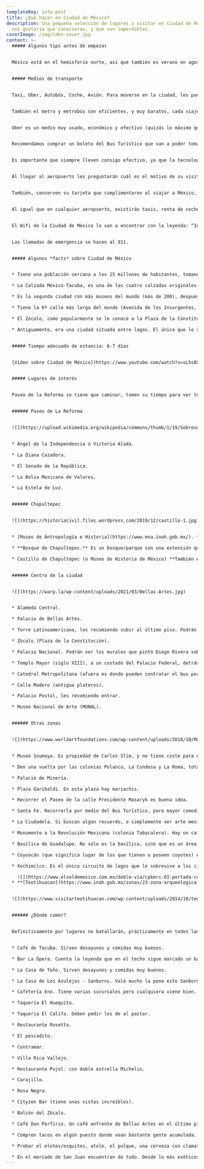 ```yaml
---
templateKey: info-post
title: ¿Qué hacer en Ciudad de México?
description: Una pequeña selección de lugares a visitar en Ciudad de México que
  nos gustaría que conocieran, y que son imperdibles.
coverImage: /img/cdmx-cover.jpg
content: >-
  ##### Algunos tips antes de empezar


  México está en el hemisferio norte, así que también es verano en agosto. Verano suele ser la época en la que más llueve (así que deberán llevar paraguas sí o sí). En Ciudad de México las temperaturas máximas serán de 23ºc y mínimas de 12ºc. Sin embargo, las playas y el norte del país será muy cálido, tal como en España.


  ##### Medios de transporte


  Taxi, Uber, Autobús, Coche, Avión. Para moverse en la ciudad, les puedo recomendar 100% que caminen lo más posible, tanto en la zona centro, como en Paseo de la Reforma, Centro Histórico, Chapultepec e Insurgentes. 


  También el metro y metrobús son eficientes, y muy baratos, cada viaje cuesta 0,40 centavos de euro. Existen ciclovías, por si gustan hacer turismo en bici. Los domingos cierran Paseo de la Reforma, toda la mañana hasta las 13:00 hrs.


  Uber es un medio muy usado, económico y efectivo (quizás lo máximo que vayan a pagar son 10 euros, y lo pueden compartir con otras 3 personas). Así que les recomiendo que bajen la aplicación y la tengan vinculada con su tarjeta de crédito/débito. 


  Recomendamos comprar un boleto del Bus Turístico que van a poder tomar desde el inicio, en el Zócalo. Este autobús los llevará a todos los sitios de interés, y les servirá como taxi durante dos días (yo recomiendo que sean dos circuitos, tanto el que pasa por Santa Fe, como el que pasa por Coyoacán, y hagan las paradas que mejor consideren). Podrán visitar los sitios más importantes, y volver a abordar el bus, usando éste como taxi. Pueden ver toda la explicación en este link:[](https://www.civitatis.com/es/ciudad-de-mexico/autobus-turistico-mexico/#:~:text=El%20autob%C3%BAs%20tur%C3%ADstico%20de%20Ciudad,entre%20otros%20lugares%20de%20inter%C3%A9s.) [Bus Turístico.](https://www.civitatis.com/es/ciudad-de-mexico/autobus-turistico-mexico/#:~:text=El%20autob%C3%BAs%20tur%C3%ADstico%20de%20Ciudad,entre%20otros%20lugares%20de%20inter%C3%A9s.)


  Es importante que siempre lleven consigo efectivo, ya que la tecnología a última hora puede fallar.


  Al llegar al aeropuerto les preguntarán cuál es el motivo de su visita, tiempo de estancia, y muy probablemente cuál es la dirección del hotel, o sitio en el que se piensan hospedar. Así que tengan a la mano esta información. 


  También, conserven su tarjeta que cumplimentaron al viajar a México, la FMM (Forma Migratoria Múltiple), que se obtiene a bordo en el avión del sitio de origen (España), en el mismo punto de entrada (aeropuerto de México), o en línea en el siguiente enlace de internet: <https://www.inm.gob.mx/fmme/publico/solicitud.html> esta FMM tendrán que regresarla al momento de embarcar en el vuelo de vuelta, si no, no les dejarán volar.


  Al igual que en cualquier aeropuerto, existirán taxis, renta de coche, autobús, etc. Pueden sacar dinero de los cajeros sin problema, en el aeropuerto (una comisión de 5€ es lo que puede cobrarles, pero básicamente eso es lo que cobran en las casas de cambio o bancos).


  El Wifi de la Ciudad de México lo van a encontrar con la leyenda: “Internet para todos” y funciona bien. Sólo que deben permanecer más bien estáticos en el punto que quieran hacer una búsqueda o utilizar Whatsapp. Si van en un coche o metro, se les desconectará fácilmente.


  Las llamadas de emergencia se hacen al 911.


  ##### Algunos *facts* sobre Ciudad de México


  * Tiene una población cercana a los 25 millones de habitantes, tomando en cuenta toda el área metropolitana (Ciudad de México y Estado de México). Se encuentra a 2250 metros sobre el nivel del mar.

  * La Calzada México-Tacuba, es una de las cuatro calzadas originales que fueron construidas por los mexicas[](https://es.wikipedia.org/wiki/Mexicas "Mexicas"), cuya función principal era comunicar a México-Tenochtitlan, situada en el Lago de Texcoco.

  * Es la segunda ciudad con más museos del mundo (más de 200), después de Londres, así que hay para todos los gustos.

  * Tiene la 6ª calle más larga del mundo (Avenida de los Insurgentes, con 29 km.). Si la quieren recorrer, vale mucho la pena.

  * El Zócalo, como popularmente se le conoce a la Plaza de la Constitución, es la plaza más grande de América, y la segunda más grande del mundo, después de la Plaza Roja, de Moscú. Comer en alguno de los restaurantes con terraza, recorrer la calle Madero, visitar la catedral, y si es posible, entrar a Palacio de Gobierno.

  * Antiguamente, era una ciudad situada entre lagos. El único que le sobrevive es Xochimilco, y se puede visitar, y disfrutar de las trajineras. Está a 1 hora aproximadamente en coche, pero vale la pena. 


  ##### Tiempo adecuado de estancia: 6-7 días


  [Video sobre Ciudad de México](https://www.youtube.com/watch?v=sLhs8SDDd04)


  ##### Lugares de interés


  Paseo de la Reforma se tiene que caminar, tomen su tiempo para ver todo lo que tiene a sus costados, es una de las avenidas más importantes, sino la que más, donde se encuentran muchísimos pasajes históricos, y se puede llegar a varias intersecciones, por ejemplo con el Ángel de la Independencia (no pierdan oportunidad de tomar foto), lleguen hasta el bosque de Chapultepec, y visiten su museo. O bien, lleguen hasta la Calle Juárez, que está al otro extremo, en donde se podrá llegar a la Alameda Central, Bellas Artes, La Torre Latinoamericana, y de allí acceso a calle Madero, que desembocará en el Zócalo, la Catedral Metropolitana y Palacio Nacional.


  ###### Paseo de La Reforma


  ![](https://upload.wikimedia.org/wikipedia/commons/thumb/1/19/Sobrevuelos_CDMX_IMG_5982_%2839488832615%29.jpg/1200px-Sobrevuelos_CDMX_IMG_5982_%2839488832615%29.jpg)


  * Ángel de la Independencia o Victoria Alada.

  * La Diana Cazadora.

  * El Senado de la República. 

  * La Bolsa Mexicana de Valores.

  * La Estela de Luz.


  ###### Chapultepec


  ![](https://historiacivil.files.wordpress.com/2019/12/castillo-1.jpg)


  * [Museo de Antropología e Historia](https://www.mna.inah.gob.mx/). **Este museo es imperdible**. Está aquí la Piedra del Sol y muchísimas piezas de valor histórico.

  * **Bosque de Chapultepec.** Es un bosque/parque con una extensión que casi triplica a la del Central Park de New York, totalmente recomendable que lo paseen sin prisa.

  * Castillo de Chapultepec (o Museo de Historia de México) **También es un museo imperdible. Es el único castillo real de América.**


  ###### Centro de la ciudad


  ![](https://warp.la/wp-content/uploads/2021/03/Bellas-Artes.jpg)


  * Alameda Central.

  * Palacio de Bellas Artes.

  * Torre Latinoamericana, les recomiendo subir al último piso. Podrán ver toda la ciudad, y además los dos volcanes a la distancia, el Popocatépetl y el Iztaccíhuatl.

  * Zócalo (Plaza de la Constitución).

  * Palacio Nacional. Podrán ver los murales que pintó Diego Rivera sobre la historia de México.

  * Templo Mayor (siglo XIII), a un costado del Palacio Federal, detrás de la Catedral Metropolitana.

  * Catedral Metropolitana (afuera es donde pueden contratar el bus por dos días que puede servirles de taxi).

  * Calle Madero (antigua plateros).

  * Palacio Postal, les recomiendo entrar.

  * Museo Nacional de Arte (MUNAL).


  ###### Otras zonas


  ![](https://www.worldartfoundations.com/wp-content/uploads/2018/10/Museo-Soumaya.jpg)


  * Museo Soumaya. Es propiedad de Carlos Slim, y no tiene coste para entrar. La colección es impresionante, además de que el museo es bonito de por sí. Está localizado en la Colonia Polanco.

  * Den una vuelta por las colonias Polanco, La Condesa y La Roma, totalmente recomendables para tomar una copa y comer, así como dar un paseo y descubrir la denominada "Casa de las Brujas", o tocar la cuerda a un coche que funge como monumento a la nostalgia, en la colonia Condesa.

  * Palacio de Minería.

  * Plaza Garibaldi. En esta plaza hay mariachis.

  * Recorrer el Paseo de la calle Presidente Masaryk es buena idea.

  * Santa Fe. Recorrerla por medio del Bus Turístico, para mayor comodidad, ya que está alejada del centro.

  * La Ciudadela. Si buscan algún recuerdo, o simplemente ver arte mexicano, éste es el lugar, no se van a arrepentir.

  * Monumento a la Revolución Mexicana (colonia Tabacalera). Hay un café en lo alto de la cúpula, que les recomiendo.  

  * Basílica de Guadalupe. No sólo es la basílica, sino que es un área bastante grande de jardines y más templos. Es el segundo templo más visitado del mundo, después de la Basílica de San Pedro.

  * Coyoacán (que significa lugar de los que tienen o poseen coyotes) es otra cara de la ciudad, sobre todo su centro. Es una alcaldía de la Ciudad de México, donde se sentirán en un pueblito tranquilo, y muy pintoresco. Aquí está La Casa Azul ([museo de Frida Kahlo](https://www.museofridakahlo.org.mx/es/el-museo/)). Les sugiero que compren sus boletos con tiempo, porque se suele llenar mucho en esta época del año. 

  * Xochimilco. Es el único circuito de lagos que le sobrevive a los cinco que existieron en Ciudad de México. El traslado es de aproximadamente una hora desde el centro de la ciudad. Un paseo en trajineras es obligado, además del buen ambiente que se forma allí. 

    ![](https://www.elsoldemexico.com.mx/doble-via/cpkmrc-01-portada-cuartoscuro_824385_impreso.jpg/ALTERNATES/LANDSCAPE_400/01%20PORTADA%20cuartoscuro_824385_impreso.jpg)
  * **[Teotihuacan](https://www.inah.gob.mx/zonas/23-zona-arqueologica-de-teotihuacan)**  Está a una hora y media aproximadamente desde el centro de Ciudad de México. Se puede ir en bus, ya bien con un tour (Bus Turístico), o bien tomando uno desde la central de autobuses, zona norte. Pueden preguntar por tours directamente en su hotel. La zona arqueológica se encuentra  a una hora y media de la ciudad, dirección noreste. Más o menos se tarda unas ocho horas entre ir, visitar y regresar. Recorran toda la calzada de los muertos, y pidan a un guía que les explique. Si son madrugadores, y llegan allí antes de que salga el sol, podrán subirse en [globo aerostático. ](https://aerodiverti.com.mx/?gclid=Cj0KCQiAi9mPBhCJARIsAHchl1wMZRWZTyXspvjaAtw-WJeN7J16CmSbUzjdE8XkL6LwwzntOi9CLD4aAqP3EALw_wcB)


  ![](https://www.visitarteotihuacan.com/wp-content/uploads/2014/10/teotihuacan_18.jpg)


  ###### ¿Dónde comer?


  Definitivamente por lugares no batallarán, prácticamente en todos lados habrá un puesto, un restaurante, o un local dónde comer, y es complicado que alguno desilusione, ya sea caro, normal o barato. Desde una fonda en la calle con tacos a $5 pesos c/u, o hasta sitios en los que por dos tacos les pueden cobrar $300. Todo es cuestión de presupuestos. 


  * Café de Tacuba. Sirven desayunos y comidas muy buenos.

  * Bar La Ópera. Cuenta la leyenda que en el techo sigue marcado un balazo que Pancho Villa disparó en una de sus visitas. Es muy, muy bonito. Recomiendo los chiles en nogada.

  * La Casa de Toño. Sirven desayunos y comidas muy buenos.

  * La Casa de Los Azulejos - Sanborns. Vale mucho la pena este Sanborns por ser un recinto histórico.

  * Cafetería Eno. Tiene varias sucursales pero cualquiera viene bien.

  * Taquería El Huequito.

  * Taqueria El Califa. Deben pedir los de al pastor.

  * Restaurante Rosetta.

  * El pescadito.

  * Contramar.

  * Villa Rica Vallejo.

  * Restaurante Pujol. con doble estrella Michelin.

  * Carajillo.

  * Rosa Negra.

  * Cityzen Bar (tiene unas vistas increíbles).

  * Balcón del Zócalo.

  * Café Don Porfirio. Un café enfrente de Bellas Artes en el último piso de Sears, es una vista única.

  * Compren tacos en algún puesto donde vean bastante gente acumulada. Si no saben qué pedir pidan la especialidad. Si no les hace demasiado mal el chile, pongan salsa y no huyan ¡inténtenlo!

  * Probar el elotes/esquites, atole, el pulque, una cerveza con clamato, enchiladas, mole, chilaquiles, caldo tlalpeño, sopa azteca, menudo, pozole, tamales, tlacoyos, tlayudas, pambazos, y todas las cosas que no conozcan. 

  * En el mercado de San Juan encuentran de todo. Desde lo más exóticos como insectos hasta lo tradicional. También recomendamos el mercado de Coyoacán.
---
```

